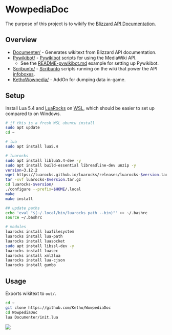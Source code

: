 # WowpediaDoc
The purpose of this project is to wikify the [Blizzard API Documentation](https://github.com/Gethe/wow-ui-source/tree/live/Interface/AddOns/Blizzard_APIDocumentationGenerated).

## Overview
* [Documenter/](https://github.com/Ketho/WowpediaDoc/tree/master/Documenter) - Generates wikitext from Blizzard API documentation.
* [Pywikibot/](https://github.com/Ketho/WowpediaDoc/tree/master/Pywikibot) - [Pywikibot](https://pypi.org/project/pywikibot/) scripts for using the MediaWiki API.
    - See the [README-pywikibot.md](README-pywikibot.md) example for setting up Pywikibot.
* [Scribunto/](https://github.com/Ketho/WowpediaDoc/tree/master/Scribunto) - [Scribunto](https://help.fandom.com/wiki/Extension:Scribunto) scripts running on the wiki that power the API [infoboxes](https://warcraft.wiki.gg/wiki/Module:API_info).
* [KethoWowpedia/](https://github.com/Ketho/WowpediaDoc/tree/master/KethoWowpedia) - AddOn for dumping data in-game.
 
## Setup
Install Lua 5.4 and [LuaRocks](https://github.com/luarocks/luarocks/blob/main/docs/installation_instructions_for_unix.md) on [WSL](https://code.visualstudio.com/docs/remote/wsl), which should be easier to set up compared to on Windows.

```sh
# if this is a fresh WSL ubuntu install
sudo apt update
cd ~

# lua
sudo apt install lua5.4

# luarocks
sudo apt install liblua5.4-dev -y
sudo apt install build-essential libreadline-dev unzip -y
version=3.12.2
wget https://luarocks.github.io/luarocks/releases/luarocks-$version.tar.gz
tar -xvf luarocks-$version.tar.gz
cd luarocks-$version/
./configure --prefix=$HOME/.local
make
make install

## update paths
echo 'eval "$(~/.local/bin/luarocks path --bin)"' >> ~/.bashrc
source ~/.bashrc

# modules
luarocks install luafilesystem
luarocks install lua-path
luarocks install luasocket
sudo apt install libssl-dev -y
luarocks install luasec
luarocks install xml2lua
luarocks install lua-cjson
luarocks install gumbo
```

## Usage
Exports wikitext to `out/`.
```sh
cd ~
git clone https://github.com/Ketho/WowpediaDoc
cd WowpediaDoc
lua Documenter/init.lua
```

![](https://i.imgur.com/MqdgasV.png)
